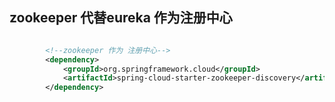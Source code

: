 


## zookeeper 代替eureka 作为注册中心



```xml

        <!--zookeeper 作为 注册中心-->
        <dependency>
            <groupId>org.springframework.cloud</groupId>
            <artifactId>spring-cloud-starter-zookeeper-discovery</artifactId>
        </dependency>

```

```yaml




```